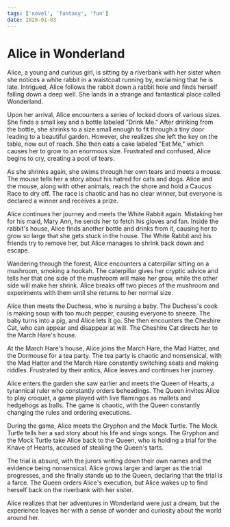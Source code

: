 ```yaml
---
tags: ['novel', 'fantasy', 'fun']
date: 2020-01-03
---
```


# Alice in Wonderland

Alice, a young and curious girl, is sitting by a riverbank with her sister when she notices a white rabbit in a waistcoat running by, exclaiming that he is late. Intrigued, Alice follows the rabbit down a rabbit hole and finds herself falling down a deep well. She lands in a strange and fantastical place called Wonderland.

Upon her arrival, Alice encounters a series of locked doors of various sizes. She finds a small key and a bottle labeled "Drink Me." After drinking from the bottle, she shrinks to a size small enough to fit through a tiny door leading to a beautiful garden. However, she realizes she left the key on the table, now out of reach. She then eats a cake labeled "Eat Me," which causes her to grow to an enormous size. Frustrated and confused, Alice begins to cry, creating a pool of tears.

As she shrinks again, she swims through her own tears and meets a mouse. The mouse tells her a story about his hatred for cats and dogs. Alice and the mouse, along with other animals, reach the shore and hold a Caucus Race to dry off. The race is chaotic and has no clear winner, but everyone is declared a winner and receives a prize.

Alice continues her journey and meets the White Rabbit again. Mistaking her for his maid, Mary Ann, he sends her to fetch his gloves and fan. Inside the rabbit's house, Alice finds another bottle and drinks from it, causing her to grow so large that she gets stuck in the house. The White Rabbit and his friends try to remove her, but Alice manages to shrink back down and escape.

Wandering through the forest, Alice encounters a caterpillar sitting on a mushroom, smoking a hookah. The caterpillar gives her cryptic advice and tells her that one side of the mushroom will make her grow, while the other side will make her shrink. Alice breaks off two pieces of the mushroom and experiments with them until she returns to her normal size.

Alice then meets the Duchess, who is nursing a baby. The Duchess's cook is making soup with too much pepper, causing everyone to sneeze. The baby turns into a pig, and Alice lets it go. She then encounters the Cheshire Cat, who can appear and disappear at will. The Cheshire Cat directs her to the March Hare's house.

At the March Hare's house, Alice joins the March Hare, the Mad Hatter, and the Dormouse for a tea party. The tea party is chaotic and nonsensical, with the Mad Hatter and the March Hare constantly switching seats and making riddles. Frustrated by their antics, Alice leaves and continues her journey.

Alice enters the garden she saw earlier and meets the Queen of Hearts, a tyrannical ruler who constantly orders beheadings. The Queen invites Alice to play croquet, a game played with live flamingos as mallets and hedgehogs as balls. The game is chaotic, with the Queen constantly changing the rules and ordering executions.

During the game, Alice meets the Gryphon and the Mock Turtle. The Mock Turtle tells her a sad story about his life and sings songs. The Gryphon and the Mock Turtle take Alice back to the Queen, who is holding a trial for the Knave of Hearts, accused of stealing the Queen's tarts.

The trial is absurd, with the jurors writing down their own names and the evidence being nonsensical. Alice grows larger and larger as the trial progresses, and she finally stands up to the Queen, declaring that the trial is a farce. The Queen orders Alice's execution, but Alice wakes up to find herself back on the riverbank with her sister.

Alice realizes that her adventures in Wonderland were just a dream, but the experience leaves her with a sense of wonder and curiosity about the world around her.
